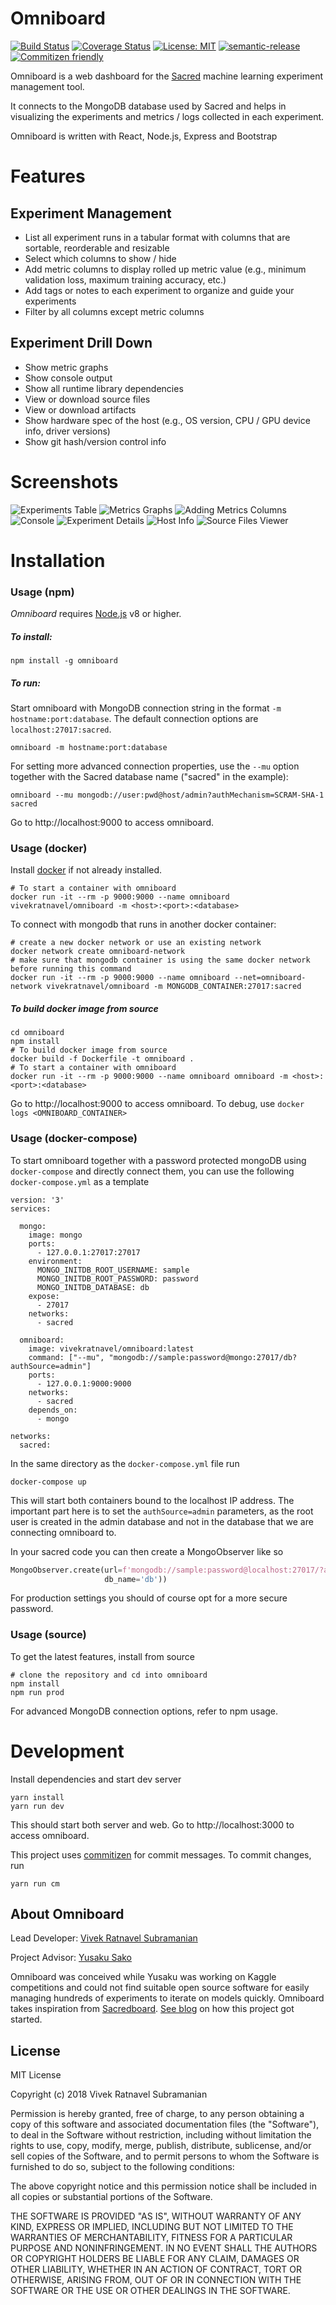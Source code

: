 # Omniboard

[![Build Status](https://travis-ci.com/vivekratnavel/omniboard.svg?branch=master)](https://travis-ci.com/vivekratnavel/omniboard)
[![Coverage Status](https://coveralls.io/repos/github/vivekratnavel/omniboard/badge.svg?branch=master&service=github)](https://coveralls.io/github/vivekratnavel/omniboard?branch=master)
[![License: MIT](https://img.shields.io/badge/license-MIT-blue.svg)](https://opensource.org/licenses/MIT)
[![semantic-release](https://img.shields.io/badge/%20%20%F0%9F%93%A6%F0%9F%9A%80-semantic--release-e10079.svg)](https://github.com/semantic-release/semantic-release)
[![Commitizen friendly](https://img.shields.io/badge/commitizen-friendly-brightgreen.svg)](http://commitizen.github.io/cz-cli/)

Omniboard is a web dashboard for the [Sacred](https://github.com/IDSIA/sacred)
machine learning experiment management tool.

It connects to the MongoDB database used by Sacred
and helps in visualizing the experiments and metrics / logs collected in each experiment.

Omniboard is written with React, Node.js, Express and Bootstrap

# Features

## Experiment Management
* List all experiment runs in a tabular format with columns that are sortable, reorderable and resizable
* Select which columns to show / hide 
* Add metric columns to display rolled up metric value (e.g., minimum validation loss, maximum training accuracy, etc.)
* Add tags or notes to each experiment to organize and guide your experiments 
* Filter by all columns except metric columns

## Experiment Drill Down
* Show metric graphs
* Show console output
* Show all runtime library dependencies
* View or download source files
* View or download artifacts
* Show hardware spec of the host (e.g., OS version, CPU / GPU device info, driver versions)
* Show git hash/version control info

# Screenshots

![Experiments Table](https://raw.githubusercontent.com/vivekratnavel/omniboard/master/docs/screenshots/table.png)
![Metrics Graphs](https://raw.githubusercontent.com/vivekratnavel/omniboard/master/docs/screenshots/metric-graphs.png)
![Adding Metrics Columns](https://raw.githubusercontent.com/vivekratnavel/omniboard/master/docs/screenshots/adding-metrics.png)
![Console](https://raw.githubusercontent.com/vivekratnavel/omniboard/master/docs/screenshots/console.png)
![Experiment Details](https://raw.githubusercontent.com/vivekratnavel/omniboard/master/docs/screenshots/experiment-details.png)
![Host Info](https://raw.githubusercontent.com/vivekratnavel/omniboard/master/docs/screenshots/host-info.png)
![Source Files Viewer](https://raw.githubusercontent.com/vivekratnavel/omniboard/master/docs/screenshots/source-file-view.png)


# Installation

### Usage (npm) ###

_Omniboard_ requires [Node.js](https://nodejs.org/en/download/) v8 or higher.
##### To install: #####

```npm
npm install -g omniboard
```

##### To run: #####
Start omniboard with MongoDB connection string in the format `-m hostname:port:database`.
The default connection options are `localhost:27017:sacred`.  
```
omniboard -m hostname:port:database
```
For setting more advanced connection properties, use the `--mu` option together with the Sacred database name ("sacred" in the example):

```
omniboard --mu mongodb://user:pwd@host/admin?authMechanism=SCRAM-SHA-1 sacred
```

Go to http://localhost:9000 to access omniboard.

### Usage (docker) ###

Install [docker](https://www.docker.com/get-started) if not already installed.

```docker
# To start a container with omniboard
docker run -it --rm -p 9000:9000 --name omniboard vivekratnavel/omniboard -m <host>:<port>:<database>
```

To connect with mongodb that runs in another docker container:
```docker
# create a new docker network or use an existing network
docker network create omniboard-network
# make sure that mongodb container is using the same docker network before running this command
docker run -it --rm -p 9000:9000 --name omniboard --net=omniboard-network vivekratnavel/omniboard -m MONGODB_CONTAINER:27017:sacred
```

##### To build docker image from source #####
```
cd omniboard
npm install
# To build docker image from source
docker build -f Dockerfile -t omniboard .
# To start a container with omniboard
docker run -it --rm -p 9000:9000 --name omniboard omniboard -m <host>:<port>:<database>
```

Go to http://localhost:9000 to access omniboard. To debug, use `docker logs <OMNIBOARD_CONTAINER>`

### Usage (docker-compose) ###
To start omniboard together with a password protected mongoDB using `docker-compose` and directly connect them, you can use the following
`docker-compose.yml` as a template

```docker
version: '3'
services:

  mongo:
    image: mongo
    ports:
      - 127.0.0.1:27017:27017
    environment:
      MONGO_INITDB_ROOT_USERNAME: sample
      MONGO_INITDB_ROOT_PASSWORD: password
      MONGO_INITDB_DATABASE: db
    expose:
      - 27017
    networks:
      - sacred

  omniboard:
    image: vivekratnavel/omniboard:latest
    command: ["--mu", "mongodb://sample:password@mongo:27017/db?authSource=admin"]
    ports:
      - 127.0.0.1:9000:9000
    networks:
      - sacred
    depends_on:
      - mongo

networks:
  sacred:
```
In the same directory as the `docker-compose.yml` file run

```
docker-compose up
```

This will start both containers bound to the localhost IP address. The important part
here is to set the `authSource=admin` parameters, as the root user is created in the 
admin database and not in the database that we are connecting omniboard to.

In your sacred code you can then create a MongoObserver like so
```python
MongoObserver.create(url=f'mongodb://sample:password@localhost:27017/?authMechanism=SCRAM-SHA-1',
                     db_name='db'))
```

For production settings you should of course opt for a more secure password.

### Usage (source) ###

To get the latest features, install from source
```
# clone the repository and cd into omniboard
npm install
npm run prod
```
For advanced MongoDB connection options, refer to npm usage.

# Development

Install dependencies and start dev server

```npm
yarn install
yarn run dev
```
This should start both server and web. Go to http://localhost:3000 to access omniboard.

This project uses [commitizen](https://github.com/commitizen/cz-cli) for commit messages. To commit changes, run
```npm
yarn run cm
```


About Omniboard
-------

Lead Developer: [Vivek Ratnavel Subramanian](https://github.com/vivekratnavel)

Project Advisor: [Yusaku Sako](https://github.com/u39kun)

Omniboard was conceived while Yusaku was working on Kaggle competitions and could not find suitable open source software for easily managing hundreds of experiments to iterate on models quickly.  Omniboard takes inspiration from [Sacredboard](https://github.com/chovanecm/sacredboard).  [See blog](https://medium.com/@u39kun/managing-your-machine-learning-experiments-and-making-them-repeatable-in-tensorflow-pytorch-bc8043099dbd) on how this project got started.

License
-------
MIT License

Copyright (c) 2018 Vivek Ratnavel Subramanian

Permission is hereby granted, free of charge, to any person obtaining a copy of this software and associated documentation files (the "Software"), to deal in the Software without restriction, including without limitation the rights to use, copy, modify, merge, publish, distribute, sublicense, and/or sell copies of the Software, and to permit persons to whom the Software is furnished to do so, subject to the following conditions:

The above copyright notice and this permission notice shall be included in all copies or substantial portions of the Software.

THE SOFTWARE IS PROVIDED "AS IS", WITHOUT WARRANTY OF ANY KIND, EXPRESS OR IMPLIED, INCLUDING BUT NOT LIMITED TO THE WARRANTIES OF MERCHANTABILITY, FITNESS FOR A PARTICULAR PURPOSE AND NONINFRINGEMENT. IN NO EVENT SHALL THE AUTHORS OR COPYRIGHT HOLDERS BE LIABLE FOR ANY CLAIM, DAMAGES OR OTHER LIABILITY, WHETHER IN AN ACTION OF CONTRACT, TORT OR OTHERWISE, ARISING FROM, OUT OF OR IN CONNECTION WITH THE SOFTWARE OR THE USE OR OTHER DEALINGS IN THE SOFTWARE.
